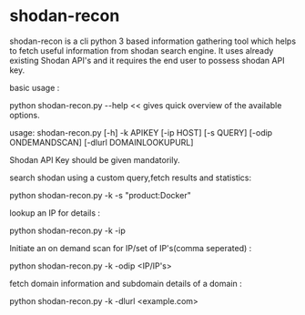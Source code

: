# shodan-recon
shodan-recon is a cli python 3 based information gathering tool which helps to fetch useful information from shodan search engine. It uses already existing Shodan API's and it requires the end user to possess shodan API key.

basic usage :

python shodan-recon.py --help  << gives quick overview of the available options.

usage: shodan-recon.py [-h] -k APIKEY [-ip HOST] [-s QUERY]
                       [-odip ONDEMANDSCAN] [-dlurl DOMAINLOOKUPURL]

Shodan API Key should be given mandatorily.


search shodan using a custom query,fetch results and statistics:

python shodan-recon.py -k <API-Key> -s "product:Docker"
  
  
lookup an IP for details :

python shodan-recon.py -k <API-Key> -ip <IP>
  

Initiate an on demand scan for IP/set of IP's(comma seperated) :

python shodan-recon.py -k <API-Key> -odip <IP/IP's>
  
 
 fetch domain information and subdomain details of a domain :
 
 python shodan-recon.py -k <API-Key> -dlurl <example.com>
 
 
